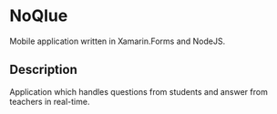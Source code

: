 # NoQlue

Mobile application written in Xamarin.Forms and NodeJS.

## Description

Application which handles questions from students and answer from teachers in real-time.